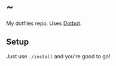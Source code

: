 # ~

My dotfiles repo. Uses [Dotbot](https://github.com/anishathalye/dotbot). 

## Setup

Just use `./install` and you're good to go!
